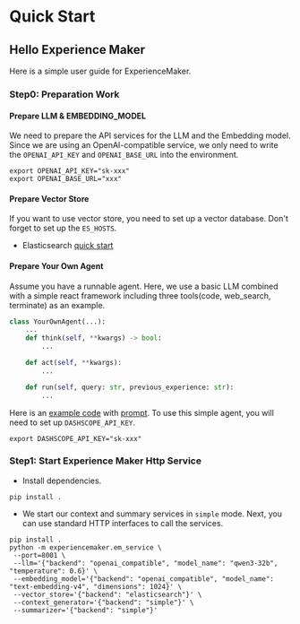 # Quick Start

## Hello Experience Maker
Here is a simple user guide for ExperienceMaker.

### Step0: Preparation Work

#### Prepare LLM & EMBEDDING_MODEL
We need to prepare the API services for the LLM and the Embedding model. 
Since we are using an OpenAI-compatible service, we only need to write the `OPENAI_API_KEY` and `OPENAI_BASE_URL` into the environment.
```shell
export OPENAI_API_KEY="sk-xxx"
export OPENAI_BASE_URL="xxx"
```

#### Prepare Vector Store
If you want to use vector store, you need to set up a vector database. Don't forget to set up the `ES_HOSTS`.
- Elasticsearch [quick start](../vector_store/elasticsearch.md)

#### Prepare Your Own Agent
Assume you have a runnable agent.
Here, we use a basic LLM combined with a simple react framework including three tools(code, web_search, terminate) as an example.
```python
class YourOwnAgent(...):
    ...
    def think(self, **kwargs) -> bool:
        ...

    def act(self, **kwargs):
        ...    

    def run(self, query: str, previous_experience: str):
        ...
```

Here is an [example code](./your_own_agent.py) with [prompt](./your_own_agent_prompt.yaml). To use this simple agent, you will need to set up `DASHSCOPE_API_KEY`.
```shell
export DASHSCOPE_API_KEY="sk-xxx"
```

### Step1: Start Experience Maker Http Service
- Install dependencies.
```shell
pip install .
```

- We start our context and summary services in `simple` mode. Next, you can use standard HTTP interfaces to call the services.
```shell
pip install .
python -m experiencemaker.em_service \
 --port=8001 \
 --llm='{"backend": "openai_compatible", "model_name": "qwen3-32b", "temperature": 0.6}' \
 --embedding_model='{"backend": "openai_compatible", "model_name": "text-embedding-v4", "dimensions": 1024}' \
 --vector_store='{"backend": "elasticsearch"}' \
 --context_generator='{"backend": "simple"}' \
 --summarizer='{"backend": "simple"}'
```
